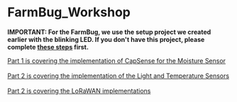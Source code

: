 # FarmBug_Workshop

**IMPORTANT: For the FarmBug, we use the setup project we created earlier with the blinking LED. If you don't have this project, please complete [these steps](https://github.com/onethinx/Workshop_29May2023#2-farmbug-project-chip-configuration-firmware-coding-and-debugging) first.**

[Part 1 is covering the implementation of CapSense for the Moisture Sensor](https://github.com/onethinx/FarmBug_Workshop/tree/main/Part_1_Adding_Moisture_Sensor)<br><br>
[Part 2 is covering the implementation of the Light and Temperature Sensors](https://github.com/onethinx/FarmBug_Workshop/tree/main/Part_2_Implementing_Light_and_Temperature)<br><br>
[Part 2 is covering the LoRaWAN implementations](https://github.com/onethinx/FarmBug_Workshop/tree/main/Part_3_Implementing_LoRaWAN)<br><br>
